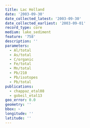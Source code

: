 ```yaml
---
title: Lac Holland
date: '2003-09-30'
date_collected_latest: '2003-09-30'
date_collected_earliest: '2003-09-01'
record_type: core
medium: lake_sediment
feature: '758'
description: ''
parameters:
  - Al/total
  - As/total
  - C/organic
  - Fe/total
  - Mn/total
  - Pb/210
  - Pb/isotopes
  - Pb/total
publications:
  - chappaz_etal08
  - gobeil_etal13
geo_error: 0.0
geometry: ''
bbox: ~
longitude: ''
latitude: ''
---
```

